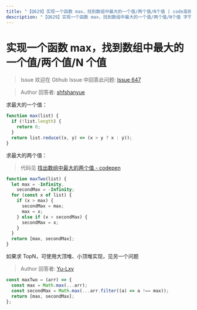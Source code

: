 ```yaml
---
title: "【Q629】实现一个函数 max，找到数组中最大的一个值/两个值/N个值 | code高频面试题"
description: "【Q629】实现一个函数 max，找到数组中最大的一个值/两个值/N个值 字节跳动面试题、阿里腾讯面试题、美团小米面试题。"
---
```


# 实现一个函数 max，找到数组中最大的一个值/两个值/N 个值

> Issue
> 欢迎在 Gtihub Issue 中回答此问题: [Issue 647](https://github.com/shfshanyue/Daily-Question/issues/647)

> Author
> 回答者: [shfshanyue](https://github.com/shfshanyue)

求最大的一个值：

```js
function max(list) {
  if (!list.length) {
    return 0;
  }
  return list.reduce((x, y) => (x > y ? x : y));
}
```

求最大的两个值：

> 代码见 [找出数组中最大的两个值 - codepen](https://codepen.io/shanyue/pen/vYmyYwQ?editors=1010)

```js
function maxTwo(list) {
  let max = -Infinity,
    secondMax = -Infinity;
  for (const x of list) {
    if (x > max) {
      secondMax = max;
      max = x;
    } else if (x > secondMax) {
      secondMax = x;
    }
  }
  return [max, secondMax];
}
```

如果求 TopN，可使用大顶堆、小顶堆实现，见另一个问题

> Author
> 回答者: [Yu-Lxy](https://github.com/Yu-Lxy)

```javascript
const maxTwo = (arr) => {
  const max = Math.max(...arr);
  const secondMax = Math.max(...arr.filter((a) => a !== max));
  return [max, secondMax];
};
```
